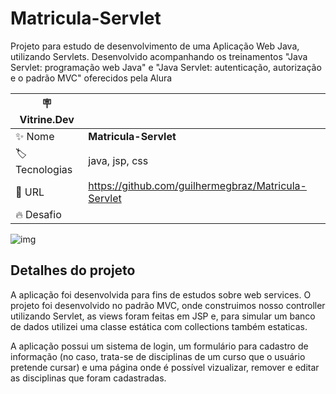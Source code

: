 # Matricula-Servlet
Projeto para estudo de desenvolvimento de uma Aplicação Web Java, utilizando Servlets.
Desenvolvido acompanhando os treinamentos "Java Servlet: programação web Java" e "Java Servlet: autenticação, autorização e o padrão MVC" oferecidos pela Alura 


| :placard: Vitrine.Dev |     |
| -------------  | --- |
| :sparkles: Nome        | **Matricula-Servlet**
| :label: Tecnologias | java, jsp, css 
| :rocket: URL         | https://github.com/guilhermegbraz/Matricula-Servlet
| :fire: Desafio     | 

<!-- Inserir imagem com a #vitrinedev ao final do link -->
![img](https://i.imgur.com/tQ3lBMR.png#vitrinedev)

## Detalhes do projeto

A aplicação foi desenvolvida para fins de estudos sobre web services. O projeto foi desenvolvido no padrão MVC, onde construimos nosso controller 
utilizando Servlet, as views foram feitas em JSP e, para simular um banco de dados utilizei uma classe estática com collections também estaticas.

A aplicação possui um sistema de login, um formulário para cadastro de informação (no caso, trata-se de 
disciplinas de um curso que o usuário pretende cursar) e uma página onde é possível vizualizar, remover e editar as 
disciplinas que foram cadastradas.

